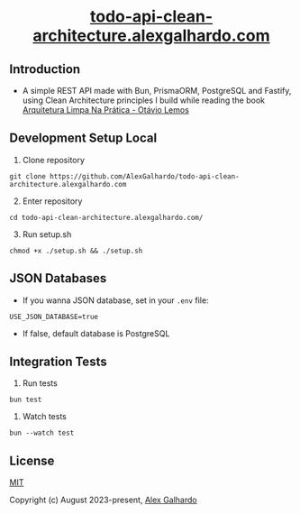 <div align="center">
   <h1 align="center"><a href="https://todo-api-clean-architecture.alexgalhardo.com/" target="_blank">todo-api-clean-architecture.alexgalhardo.com</a></h1>
</div>

## Introduction

* A simple REST API made with Bun, PrismaORM, PostgreSQL and Fastify, using Clean Architecture principles I build while reading the book [Arquitetura Limpa Na Prática - Otávio Lemos](https://www.otaviolemos.com.br/)


## Development Setup Local

1. Clone repository
```
git clone https://github.com/AlexGalhardo/todo-api-clean-architecture.alexgalhardo.com
```

2. Enter repository
```
cd todo-api-clean-architecture.alexgalhardo.com/
```

3. Run setup.sh
```
chmod +x ./setup.sh && ./setup.sh
```

## JSON Databases
- If you wanna JSON database, set in your `.env` file:
```
USE_JSON_DATABASE=true
```
- If false, default database is PostgreSQL

## Integration Tests
1. Run tests
```
bun test
```

1. Watch tests
```
bun --watch test
```

## License

[MIT](http://opensource.org/licenses/MIT)

Copyright (c) August 2023-present, [Alex Galhardo](https://github.com/AlexGalhardo)
